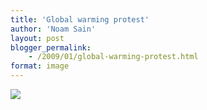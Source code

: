 ```yaml
---
title: 'Global warming protest'
author: 'Noam Sain'
layout: post
blogger_permalink:
    - /2009/01/global-warming-protest.html
format: image
---
```


[![](http://4.bp.blogspot.com/_8aN4krk1nsk/SaqTGeqGkDI/AAAAAAAAAKE/2z-LlL9y7Qw/s400/globalwarmingprotest.jpg)](http://4.bp.blogspot.com/_8aN4krk1nsk/SaqTGeqGkDI/AAAAAAAAAKE/2z-LlL9y7Qw/s1600-h/globalwarmingprotest.jpg)